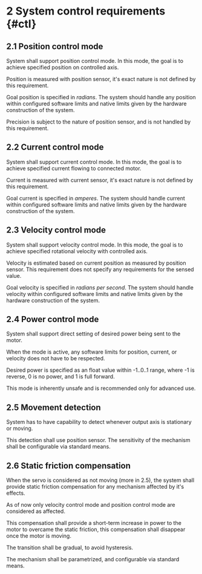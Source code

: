 # 2 System control requirements {#ctl}

## 2.1 Position control mode

System shall support position control mode.
In this mode, the goal is to achieve specified position on controlled axis.

Position is measured with position sensor, it's exact nature is not defined by this requirement.

Goal position is specified in *radians*. The system should handle any position within configured software limits and native limits given by the hardware construction of the system.

Precision is subject to the nature of position sensor, and is not handled by this requirement.

## 2.2 Current control mode

System shall support current control mode.
In this mode, the goal is to achieve specified current flowing to connected motor.

Current is measured with current sensor, it's exact nature is not defined by this requirement.

Goal current is specified in *amperes*. The system should handle current within configured software limits and native limits given by the hardware construction of the system.

## 2.3 Velocity control mode

System shall support velocity control mode.
In this mode, the goal is to achieve specified rotational velocity with controlled axis.

Velocity is estimated based on current position as measured by position sensor. This requirement does not specify any requirements for the sensed value.

Goal velocity is specified in *radians per second*. The system should handle velocity within configured software limits and native limits given by the hardware construction of the system.

## 2.4 Power control mode

System shall support direct setting of desired power being sent to the motor.

When the mode is active, any software limits for position, current, or velocity does not have to be respected.

Desired power is specified as an float value within -1..0..1 range, where -1 is reverse, 0 is no power, and 1 is full forward.

This mode is inherently unsafe and is recommended only for advanced use.

## 2.5 Movement detection

System has to have capability to detect whenever output axis is stationary or moving.

This detection shall use position sensor. The sensitivity of the mechanism shall be configurable via standard means.

## 2.6 Static friction compensation

When the servo is considered as not moving (more in 2.5), the system shall provide static friction compensation for any mechanism affected by it's effects.

As of now only velocity control mode and position control mode are considered as affected.

This compensation shall provide a short-term increase in power to the motor to overcame the static friction, this compensation shall disappear once the motor is moving.

The transition shall be gradual, to avoid hysteresis.

The mechanism shall be parametrized, and configurable via standard means.
